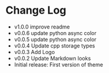 # Change Log

- v1.0.0 improve readme
- v0.0.6 update python async color
- v0.0.5 update python async color
- v0.0.4 Update cpp storage types
- v0.0.3 Add Logo
- v0.0.2 Update Markdown looks
- Initial release: First version of theme
